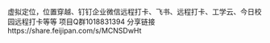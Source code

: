 
虚拟定位，位置穿越、钉钉企业微信远程打卡、飞书、远程打卡、工学云、今日校园远程打卡等等
项目Q群1018831394   分享链接https://share.feijipan.com/s/MCNSDwHt


